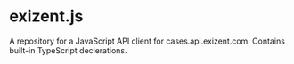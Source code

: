 # exizent.js
A repository for a JavaScript API client for cases.api.exizent.com. Contains built-in TypeScript declerations.
